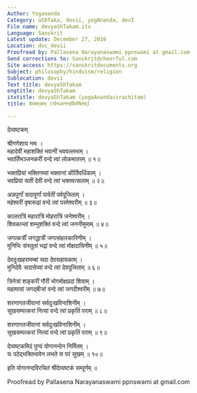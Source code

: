 ```yaml
---
Author: Yogananda
Category: aShTaka, devii, yogAnanda, devI
File name: devyaShTakam.itx
Language: Sanskrit
Latest update: December 27, 2016
Location: doc_devii
Proofread by: Pallasena Narayanaswami ppnswami at gmail.com
Send corrections to: Sanskrit@cheerful.com
Site access: https://sanskritdocuments.org
Subject: philosophy/hinduism/religion
Sublocation: devii
Text title: devyaShTakam
engtitle: devyaShTakam
itxtitle: devyaShTakam (yogaAnandavirachitam)
title: देव्यष्टकम् (योगआनन्दविरचितम्)

---
```

  
 देव्यष्टकम्   
  
श्रीगणेशाय नमः ।  
महादेवीं महाशक्तिं भवानीं भववल्लभाम् ।  
भवार्तिभञ्जनकरीं वन्दे त्वां लोकमातरम् ॥ १॥  
  
भक्तप्रियां भक्तिगम्यां भक्तानां कीर्तिवर्धिकाम् ।  
भवप्रियां सतीं देवीं वन्दे त्वां भक्तवत्सलाम् ॥ २॥  
  
अन्नपूर्णां सदापूर्णां पार्वतीं पर्वपूजिताम् ।  
महेश्वरीं वृषारूढां वन्दे त्वां परमेश्वरीम् ॥ ३॥  
  
कालरात्रिं महारात्रिं मोहरात्रिं जनेश्वरीम् ।  
शिवकान्तां शम्भुशक्तिं वन्दे त्वां जननीमुमाम् ॥ ४॥  
  
जगत्कर्त्रीं जगद्धात्रीं जगत्संहारकारिणीम् ।  
मुनिभिः संस्तुतां भद्रां वन्दे त्वां मोक्षदायिनीम् ॥ ५॥  
  
देवदुःखहरामम्बां सदा देवसहायकाम् ।  
मुनिदेवैः सदासेव्यां वन्दे त्वां देवपूजिताम् ॥ ६॥  
  
त्रिनेत्रां शङ्करीं गौरीं भोगमोक्षप्रदां शिवाम् ।  
महामायां जगद्बीजां वन्दे त्वां जगदीश्वरीम् ॥ ७॥  
  
शरणागतजीवानां सर्वदुःखविनाशिनीम् ।  
सुखसम्पत्करां नित्यां वन्दे त्वां प्रकृतिं पराम् ॥ ८॥  
  
शरणागतजीवानां सर्वदुःखविनाशिनीम् ।  
सुखसम्पत्करां नित्यां वन्दे त्वां प्रकृतिं पराम् ॥ ९॥  
  
देव्यष्टकमिदं पुण्यं योगानन्देन निर्मितम् ।  
यः पठेद्भक्तिभावेन लभते स परं सुखम् ॥ १०॥  
  
इति योगानन्दविरचितं श्रीदेव्यष्टकं सम्पूर्णम् ॥  
  
  
Proofread by Pallasena Narayanaswami ppnswami at gmail.com  
  
  
